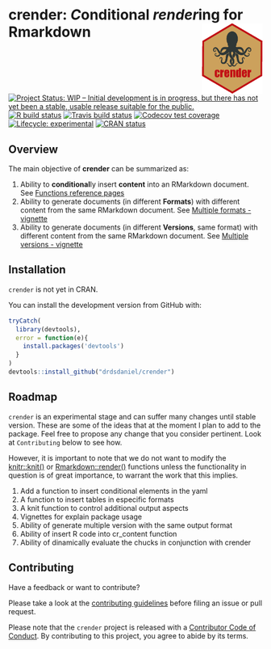 
<!-- README.md is generated from README.Rmd. Please edit that file -->

# crender: *C*onditional *render*ing for Rmarkdown <img src="man/figures/logo.png" align="right" width=120 height=139 alt="" />

<!-- badges: start -->
[![Project Status: WIP – Initial development is in progress, but there has not yet been a stable, usable release suitable for the public.](https://www.repostatus.org/badges/latest/wip.svg)](https://www.repostatus.org/#wip)
[![R build
status](https://github.com/drdsdaniel/crender/workflows/R-CMD-check/badge.svg)](https://github.com/drdsdaniel/crender/actions)
[![Travis build
status](https://travis-ci.com/drdsdaniel/crender.svg?branch=master)](https://travis-ci.com/drdsdaniel/crender)
[![Codecov test
coverage](https://codecov.io/gh/drdsdaniel/crender/branch/master/graph/badge.svg)](https://codecov.io/gh/drdsdaniel/crender?branch=master)
[![Lifecycle:
experimental](https://img.shields.io/badge/lifecycle-experimental-orange.svg)](https://www.tidyverse.org/lifecycle/#experimental)
[![CRAN
status](https://www.r-pkg.org/badges/version/crender)](https://CRAN.R-project.org/package=crender)
<!-- badges: end -->

## Overview

The main objective of **crender** can be summarized as:

1.  Ability to **conditional**ly insert **content** into an RMarkdown
    document. See [Functions reference pages](./reference/index.html)
2.  Ability to generate documents (in different **Formats**) with
    different content from the same RMarkdown document. See [Multiple
    formats - vignette](./articles/multiple-formats.html)
3.  Ability to generate documents (in different **Versions**, same
    format) with different content from the same RMarkdown document. See
    [Multiple versions - vignette](./articles/multiple-formats.html)

## Installation

`crender` is not yet in CRAN.
<!-- You can install the released version of crender from [CRAN](https://CRAN.R-project.org) with: -->

<!-- ``` r -->

<!-- install.packages("crender") -->

<!-- ``` -->

You can install the development version from GitHub with:

``` r
tryCatch(
  library(devtools),
  error = function(e){
    install.packages('devtools')
  }
)
devtools::install_github("drdsdaniel/crender")
```

## Roadmap

`crender` is an experimental stage and can suffer many changes until
stable version. These are some of the ideas that at the moment I plan to
add to the package. Feel free to propose any change that you consider
pertinent. Look at `Contributing` below to see how.

However, it is important to note that we do not want to modify the
[knitr::knit()](https://rdrr.io/github/forks-micael/knitr/man/knit.html)
or [Rmarkdown::render()](https://rdrr.io/cran/rmarkdown/man/render.html)
functions unless the functionality in question is of great importance,
to warrant the work that this implies.

1.  Add a function to insert conditional elements in the yaml
    <!-- Desarrollar esta función: author: "r crender::cr_toggle('Daniel E. de la Rosa', 'crender core team', only = NULL, cr_dbl = NULL)" -->
2.  A function to insert tables in especific formats
    <!-- Falta la función cr_table -->
3.  A knit function to control additional output aspects
4.  Vignettes for explain package usage
    <!-- La viñeta crender explica la mayoría de las funcionalidades con multiples formatos, referencia la viñeta de multiples versiones tanto como tal, como la opción de multilingual output. Una viñeta para las versiones con el mismo formato y en una seccón de esta sugerir la posibilidad de generar documento multilingue -->
5.  Ability of generate multiple version with the same output format
    <!-- Si de verdad puedo poner múltiples rmarkdown::render dentro de la function knit, cual es el plan para rmd.polyglot, entonces tambien puedo hacer que crender cree distintas versiones de un mismo documento. Utilizando ver1...vern en lugar de lang1...langn. La idea básicamente es que pongo tantos lang(ver) en los párametros como idiomas(versiones) del mismo documento quiero. Entonces mientras pueda hacer que la funcion knit ejecute rmarkdown::render tantas veces como estos parámetros haya, intercalandolos 1 a 1, entonces puedo manipular los cr_val, incluso puedo combinar esto con los formatos de documentos, es decir que puedo tener distintas versiones en varios formatos con algunas diferencias en cada uno. En fin, los formatos tienen sentido porque puedo hacer una presentación por ejemplo al mismo tiempo, o porque puedo tener una versión html con elementos interactivos. Las versiones vendrían primero que los idiomas, ya que con las versiones puedo hacer lo de los idiomas.
    
    Tener un parámetro ver_append que haga que las versiones posteriores incluyan las anteriores. Así me evito tener que estar escribiendo más y más versiones las funciones que aplican a más de una versión.
    
     En los parámetros para las versiones me gustaría incluir nombres para las versiones más que verdadero o falso.
    
    A la cr_knit function le pueda pasar un argumento correspondiente al nombre de salida del documento.
    
    cr_switch un valor específico para cada formato(lan/ver). Esto más para el yaml, para el contenido mejor utilizar el argumento cr_only -->
6.  Ability of insert R code into cr\_content function
    <!-- usar |&mean(df$x)| para insertar código a ser evaluado. o yo puedo hacer que internamente una funcion como cr_RCode(mean(df$x)) se traduzca en |&mean(df$x)| para luego operar sobre ello.-->
7.  Ability of dinamically evaluate the chucks in conjunction with
    crender
    <!-- Crear una función cr_eval() para evaluar el código R condicionalmente, y así nisiquiera evaluo el código cuando este no va a ser insertado en documento actual. Esto es algo similar a como funciona tryCatch incluso puede ser de este tipo que todo el código vaya dentro de ella o puedo hacer que funciones con %>% o mejor aún de ambas formas. En verdad resulta igual de peligroso que el argumento eval del chuck a menos que logre hacer algun tipo de dependencia que haga que el código se evalue solo si es necesario en cualquier parte del documento. -->

<!-- Puedo utilizar esto para la evaluación dinámica. https://bookdown.org/yihui/rmarkdown-cookbook/load-cache.html -->

## Contributing

Have a feedback or want to contribute?

Please take a look at the [contributing
guidelines](https://drdsdaniel.github.io/crender/CONTRIBUTING.html)
before filing an issue or pull request.

Please note that the `crender` project is released with a [Contributor
Code of
Conduct](https://contributor-covenant.org/version/2/0/CODE_OF_CONDUCT.html).
By contributing to this project, you agree to abide by its terms.
